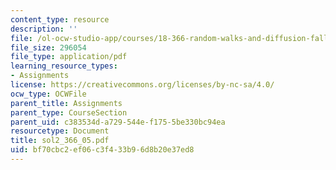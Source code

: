 ```yaml
---
content_type: resource
description: ''
file: /ol-ocw-studio-app/courses/18-366-random-walks-and-diffusion-fall-2006/bf70cbc2ef06c3f433b96d8b20e37ed8_sol2_366_05.pdf
file_size: 296054
file_type: application/pdf
learning_resource_types:
- Assignments
license: https://creativecommons.org/licenses/by-nc-sa/4.0/
ocw_type: OCWFile
parent_title: Assignments
parent_type: CourseSection
parent_uid: c383534d-a729-544e-f175-5be330bc94ea
resourcetype: Document
title: sol2_366_05.pdf
uid: bf70cbc2-ef06-c3f4-33b9-6d8b20e37ed8
---
```

